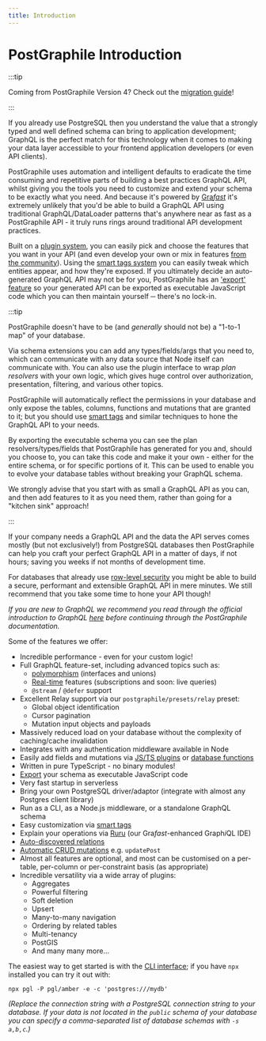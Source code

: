 ```yaml
---
title: Introduction
---
```


# PostGraphile Introduction

:::tip

Coming from PostGraphile Version 4? Check out the
[migration guide](./migrating-from-v4/index.mdx)!

:::

If you already use PostgreSQL then you understand the value that a strongly
typed and well defined schema can bring to application development; GraphQL is
the perfect match for this technology when it comes to making your data layer
accessible to your frontend application developers (or even API clients).

PostGraphile uses automation and intelligent defaults to eradicate the time
consuming and repetitive parts of building a best practices GraphQL API, whilst
giving you the tools you need to customize and extend your schema to be exactly
what you need. And because it's powered by [Gra*fast*](https://grafast.org) it's
extremely unlikely that you'd be able to build a GraphQL API using traditional
GraphQL/DataLoader patterns that's anywhere near as fast as a PostGraphile API -
it truly runs rings around traditional API development practices.

Built on a [plugin system](./extending), you can easily pick and choose the
features that you want in your API (and even develop your own or mix in features
[from the community](./community-plugins)). Using the
[smart tags system](./smart-tags) you can easily tweak which entities appear,
and how they're exposed. If you ultimately decide an auto-generated GraphQL API
may not be for you, PostGraphile has an ['export' feature](./exporting-schema)
so your generated API can be exported as executable JavaScript code which you
can then maintain yourself ─ there's no lock-in.

:::tip

PostGraphile doesn't have to be (and _generally_ should not be) a "1-to-1 map"
of your database.

Via schema extensions you can add any types/fields/args that you need to, which
can communicate with any data source that Node itself can communicate with. You
can also use the plugin interface to wrap _plan resolvers_ with your own logic,
which gives huge control over authorization, presentation, filtering, and
various other topics.

PostGraphile will automatically reflect the permissions in your
database and only expose the tables, columns, functions and mutations that are
granted to it; but you should use [smart tags](./smart-tags) and similar
techniques to hone the GraphQL API to your needs.

By exporting the executable schema you can see the plan resolvers/types/fields
that PostGraphile has generated for you and, should you choose to, you can take
this code and make it your own - either for the entire schema, or for specific
portions of it. This can be used to enable you to evolve your database tables
without breaking your GraphQL schema.

We strongly advise that you start with as small a GraphQL API as you can, and
then add features to it as you need them, rather than going for a "kitchen sink"
approach!

:::

If your company needs a GraphQL API and the data the API serves comes mostly
(but not exclusively!) from PostgreSQL databases then PostGraphile can help you
craft your perfect GraphQL API in a matter of days, if not hours; saving you
weeks if not months of development time.

For databases that already use
[row-level security](https://learn.graphile.org/docs/PostgreSQL_Row_Level_Security_Infosheet.pdf)
you might be able to build a secure, performant and extensible GraphQL API in
mere minutes. <!-- ; however, row-level security is not required to secure your
PostGraphile API ─ there are other options for authorization. (TODO: detail
these options!) --> We still recommend that you take some time to hone your API though!

_If you are new to GraphQL we recommend you read through the official
introduction to GraphQL [here](https://graphql.org/learn/) before continuing
through the PostGraphile documentation._

Some of the features we offer:

- Incredible performance - even for your custom logic!
- Full GraphQL feature-set, including advanced topics such as:
  - [polymorphism](./polymorphism.md) (interfaces and unions)
  - [Real-time](./realtime.md) features (subscriptions and soon: live queries)
  - `@stream` / `@defer` support
- Excellent Relay support via our `postgraphile/presets/relay` preset:
  - Global object identification
  - Cursor pagination
  - Mutation input objects and payloads
- Massively reduced load on your database without the complexity of caching/cache invalidation
- Integrates with any authentication middleware available in Node
- Easily add fields and mutations via [JS/TS plugins](./extending/) or
  [database functions](./functions)
- Written in pure TypeScript - no binary modules!
- [Export](./exporting-schema.md) your schema as executable JavaScript code
- Very fast startup in serverless
- Bring your own PostgreSQL driver/adaptor (integrate with almost any Postgres client library)
- Run as a CLI, as a Node.js middleware, or a standalone GraphQL schema
- Easy customization via [smart tags](./smart-tags)
- Explain your operations via [Ruru](https://grafast.org/ruru/) (our Gra*fast*-enhanced Graph*i*QL IDE)
- [Auto-discovered relations](./relations/)
- [Automatic CRUD mutations](./crud-mutations/) e.g. `updatePost`
- Almost all features are optional, and most can be customised on a per-table, per-column or per-constraint basis (as appropriate)
- Incredible versatility via a wide array of plugins:
  - Aggregates
  - Powerful filtering
  - Soft deletion
  - Upsert
  - Many-to-many navigation
  - Ordering by related tables
  - Multi-tenancy
  - PostGIS
  - And many many more...

The easiest way to get started is with the [CLI interface](./usage-cli/); if you
have `npx` installed you can try it out with:

```
npx pgl -P pgl/amber -e -c 'postgres:///mydb'
```

_(Replace the connection string with a PostgreSQL connection string to your
database. If your data is not located in the `public` schema of your database
you can specify a comma-separated list of database schemas with `-s a,b,c`.)_
